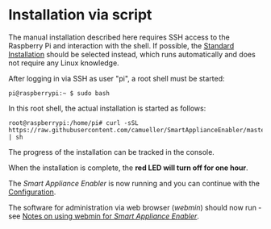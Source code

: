 # Installation via script
The manual installation described here requires SSH access to the Raspberry Pi and interaction with the shell. If possible, the [Standard Installation](Installation_EN.md) should be selected instead, which runs automatically and does not require any Linux knowledge.

After logging in via SSH as user "pi", a root shell must be started:
```console
pi@raspberrypi:~ $ sudo bash
```

In this root shell, the actual installation is started as follows:
```console
root@raspberrypi:/home/pi# curl -sSL https://raw.githubusercontent.com/camueller/SmartApplianceEnabler/master/install/setup.sh | sh
```

The progress of the installation can be tracked in the console.

When the installation is complete, the **red LED will turn off for one hour**.

The *Smart Appliance Enabler* is now running and you can continue with the [Configuration](Configuration_EN.md).

The software for administration via web browser (*webmin*) should now run - see [Notes on using webmin for *Smart Appliance Enabler*](Webmin_EN.md).
